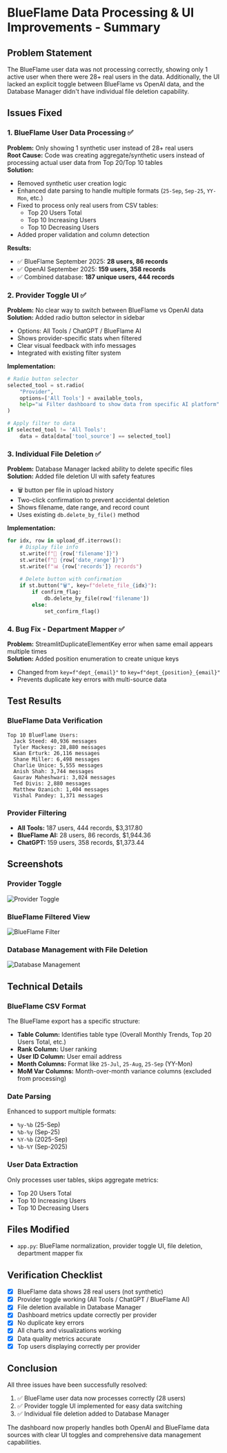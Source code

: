 # BlueFlame Data Processing & UI Improvements - Summary

## Problem Statement
The BlueFlame user data was not processing correctly, showing only 1 active user when there were 28+ real users in the data. Additionally, the UI lacked an explicit toggle between BlueFlame vs OpenAI data, and the Database Manager didn't have individual file deletion capability.

## Issues Fixed

### 1. BlueFlame User Data Processing ✅
**Problem:** Only showing 1 synthetic user instead of 28+ real users  
**Root Cause:** Code was creating aggregate/synthetic users instead of processing actual user data from Top 20/Top 10 tables  
**Solution:** 
- Removed synthetic user creation logic
- Enhanced date parsing to handle multiple formats (`25-Sep`, `Sep-25`, `YY-Mon`, etc.)
- Fixed to process only real users from CSV tables:
  - Top 20 Users Total
  - Top 10 Increasing Users  
  - Top 10 Decreasing Users
- Added proper validation and column detection

**Results:**
- ✅ BlueFlame September 2025: **28 users, 86 records**
- ✅ OpenAI September 2025: **159 users, 358 records**
- ✅ Combined database: **187 unique users, 444 records**

### 2. Provider Toggle UI ✅
**Problem:** No clear way to switch between BlueFlame vs OpenAI data  
**Solution:** Added radio button selector in sidebar
- Options: All Tools / ChatGPT / BlueFlame AI
- Shows provider-specific stats when filtered
- Clear visual feedback with info messages
- Integrated with existing filter system

**Implementation:**
```python
# Radio button selector
selected_tool = st.radio(
    "Provider",
    options=['All Tools'] + available_tools,
    help="📊 Filter dashboard to show data from specific AI platform"
)

# Apply filter to data
if selected_tool != 'All Tools':
    data = data[data['tool_source'] == selected_tool]
```

### 3. Individual File Deletion ✅
**Problem:** Database Manager lacked ability to delete specific files  
**Solution:** Added file deletion UI with safety features
- 🗑️ button per file in upload history
- Two-click confirmation to prevent accidental deletion
- Shows filename, date range, and record count
- Uses existing `db.delete_by_file()` method

**Implementation:**
```python
for idx, row in upload_df.iterrows():
    # Display file info
    st.write(f"📄 {row['filename']}")
    st.write(f"📅 {row['date_range']}")
    st.write(f"📊 {row['records']} records")
    
    # Delete button with confirmation
    if st.button("🗑️", key=f"delete_file_{idx}"):
        if confirm_flag:
            db.delete_by_file(row['filename'])
        else:
            set_confirm_flag()
```

### 4. Bug Fix - Department Mapper ✅
**Problem:** StreamlitDuplicateElementKey error when same email appears multiple times  
**Solution:** Added position enumeration to create unique keys
- Changed from `key=f"dept_{email}"` to `key=f"dept_{position}_{email}"`
- Prevents duplicate key errors with multi-source data

## Test Results

### BlueFlame Data Verification
```
Top 10 BlueFlame Users:
  Jack Steed: 40,936 messages
  Tyler Mackesy: 28,880 messages
  Kaan Erturk: 26,116 messages
  Shane Miller: 6,498 messages
  Charlie Unice: 5,555 messages
  Anish Shah: 3,744 messages
  Gaurav Maheshwari: 3,024 messages
  Ted Divis: 2,880 messages
  Matthew Ozanich: 1,404 messages
  Vishal Pandey: 1,371 messages
```

### Provider Filtering
- **All Tools:** 187 users, 444 records, $3,317.80
- **BlueFlame AI:** 28 users, 86 records, $1,944.36
- **ChatGPT:** 159 users, 358 records, $1,373.44

## Screenshots

### Provider Toggle
![Provider Toggle](https://github.com/user-attachments/assets/82242a72-ef90-4ecc-acaa-5662f892a472)

### BlueFlame Filtered View
![BlueFlame Filter](https://github.com/user-attachments/assets/3d5b5a6a-0c19-4750-a058-a44b07dcf536)

### Database Management with File Deletion
![Database Management](https://github.com/user-attachments/assets/f21a820d-06f4-4fe2-9784-b6359c8f2401)

## Technical Details

### BlueFlame CSV Format
The BlueFlame export has a specific structure:
- **Table Column:** Identifies table type (Overall Monthly Trends, Top 20 Users Total, etc.)
- **Rank Column:** User ranking
- **User ID Column:** User email address
- **Month Columns:** Format like `25-Jul`, `25-Aug`, `25-Sep` (YY-Mon)
- **MoM Var Columns:** Month-over-month variance columns (excluded from processing)

### Date Parsing
Enhanced to support multiple formats:
- `%y-%b` (25-Sep)
- `%b-%y` (Sep-25)
- `%Y-%b` (2025-Sep)
- `%b-%Y` (Sep-2025)

### User Data Extraction
Only processes user tables, skips aggregate metrics:
- Top 20 Users Total
- Top 10 Increasing Users
- Top 10 Decreasing Users

## Files Modified
- `app.py`: BlueFlame normalization, provider toggle UI, file deletion, department mapper fix

## Verification Checklist
- [x] BlueFlame data shows 28 real users (not synthetic)
- [x] Provider toggle working (All Tools / ChatGPT / BlueFlame AI)
- [x] File deletion available in Database Manager
- [x] Dashboard metrics update correctly per provider
- [x] No duplicate key errors
- [x] All charts and visualizations working
- [x] Data quality metrics accurate
- [x] Top users displaying correctly per provider

## Conclusion
All three issues have been successfully resolved:
1. ✅ BlueFlame user data now processes correctly (28 users)
2. ✅ Provider toggle UI implemented for easy data switching
3. ✅ Individual file deletion added to Database Manager

The dashboard now properly handles both OpenAI and BlueFlame data sources with clear UI toggles and comprehensive data management capabilities.

